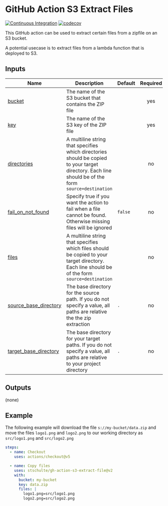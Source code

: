 # GitHub Action S3 Extract Files

[![Continuous Integration](https://github.com/stschulte/gh-action-s3-extract-file/actions/workflows/ci.yml/badge.svg)](https://github.com/stschulte/gh-action-s3-extract-file/actions/workflows/ci.yml)
[![codecov](https://codecov.io/gh/stschulte/gh-action-s3-extract-file/graph/badge.svg?token=9TZB9WPY7L)](https://codecov.io/gh/stschulte/gh-action-s3-extract-file)

This GitHub action can be used to extract certain files from a
zipfile on an S3 bucket.

A potential usecase is to extract files from a lambda function that
is deployed to S3.

<!-- markdownlint-capture -->
<!-- markdownlint-disable -->
<!-- prettier-ignore-start -->
<!-- BEGIN_GITHUB_ACTION_DOCS -->
## Inputs

| Name | Description | Default | Required |
|------|-------------|---------|:--------:|
| <a name="input_bucket"></a> [bucket](#input\_bucket) | The name of the S3 bucket that contains the ZIP file |  | yes |
| <a name="input_key"></a> [key](#input\_key) | The name of the S3 key of the ZIP file |  | yes |
| <a name="input_directories"></a> [directories](#input\_directories) | A multiline string that specifies which directories should be copied to your target directory. Each line should be of the form `source=destination` |  | no |
| <a name="input_fail_on_not_found"></a> [fail\_on\_not\_found](#input\_fail\_on\_not\_found) | Specify true if you want the action to fail when a file cannot be found. Otherwise missing files will be ignored | `false` | no |
| <a name="input_files"></a> [files](#input\_files) | A multiline string that specifies which files should be copied to your target directory. Each line should be of the form `source=destination` |  | no |
| <a name="input_source_base_directory"></a> [source\_base\_directory](#input\_source\_base\_directory) | The base directory for the source path. If you do not specify a value, all paths are relative the the zip extraction | `.` | no |
| <a name="input_target_base_directory"></a> [target\_base\_directory](#input\_target\_base\_directory) | The base directory for your target paths. If you do not specify a value, all paths are relative to your project directory | `.` | no |

## Outputs

(none)
<!-- END_GITHUB_ACTION_DOCS -->
<!-- prettier-ignore-end -->
<!-- markdownlint-restore -->

## Example

The following example will download the file `s://my-bucket/data.zip` and
move the files `logo1.png` and `logo2.png` to our working directory as
`src/logo1.png` and `src/logo2.png`

```yaml
steps:
  - name: Checkout
    uses: actions/checkout@v5

  - name: Copy files
    uses: stschulte/gh-action-s3-extract-file@v2
    with:
      bucket: my-bucket
      key: data.zip
      files: |
        logo1.png=src/logo1.png
        logo2.png=src/logo2.png
```
